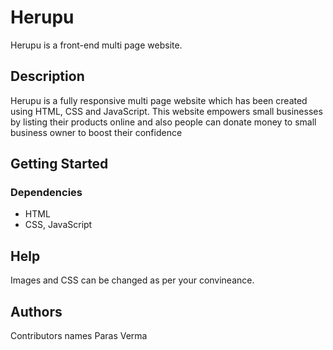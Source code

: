 # Herupu

Herupu is a front-end multi page website. 

## Description

Herupu is a fully responsive multi page website which has been created using HTML, CSS and JavaScript. This website empowers small businesses by listing their products online and also people can donate money to small business owner to boost their confidence

## Getting Started

### Dependencies

* HTML
* CSS, JavaScript



## Help

Images and CSS can be changed as per your convineance.

## Authors

Contributors names
Paras Verma
